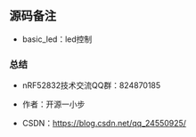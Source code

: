 ## 源码备注

- basic_led：led控制





### 总结

- nRF52832技术交流QQ群：824870185

- 作者：开源一小步

- CSDN：https://blog.csdn.net/qq_24550925/ 